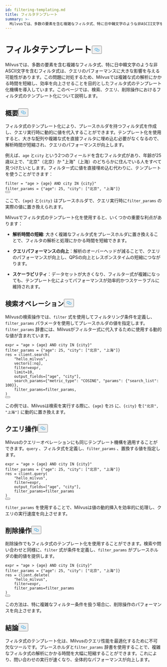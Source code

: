 ```yaml
---
id: filtering-templating.md
title: フィルタテンプレート
summary: >-
  Milvusでは、多数の要素を含む複雑なフィルタ式、特に日中韓文字のような非ASCII文字を含むフィルタ式は、クエリのパフォーマンスに大きな影響を与える可能性があります。この問題に対処するため、Milvusでは複雑な式の解析にかかる時間を短縮し、効率を向上させることを目的としたフィルタ式のテンプレート化機構を導入しています。このページでは、検索、クエリー、削除操作におけるフィルター式のテンプレート化について説明します。
---
```

<h1 id="Filter-Templating" class="common-anchor-header">フィルタテンプレート<button data-href="#Filter-Templating" class="anchor-icon" translate="no">
      <svg translate="no"
        aria-hidden="true"
        focusable="false"
        height="20"
        version="1.1"
        viewBox="0 0 16 16"
        width="16"
      >
        <path
          fill="#0092E4"
          fill-rule="evenodd"
          d="M4 9h1v1H4c-1.5 0-3-1.69-3-3.5S2.55 3 4 3h4c1.45 0 3 1.69 3 3.5 0 1.41-.91 2.72-2 3.25V8.59c.58-.45 1-1.27 1-2.09C10 5.22 8.98 4 8 4H4c-.98 0-2 1.22-2 2.5S3 9 4 9zm9-3h-1v1h1c1 0 2 1.22 2 2.5S13.98 12 13 12H9c-.98 0-2-1.22-2-2.5 0-.83.42-1.64 1-2.09V6.25c-1.09.53-2 1.84-2 3.25C6 11.31 7.55 13 9 13h4c1.45 0 3-1.69 3-3.5S14.5 6 13 6z"
        ></path>
      </svg>
    </button></h1><p>Milvusでは、多数の要素を含む複雑なフィルタ式、特に日中韓文字のような非ASCII文字を含むフィルタ式は、クエリのパフォーマンスに大きな影響を与える可能性があります。この問題に対処するため、Milvusでは複雑な式の解析にかかる時間を短縮し、効率を向上させることを目的としたフィルタ式のテンプレート化機構を導入しています。このページでは、検索、クエリ、削除操作におけるフィルタ式のテンプレート化について説明します。</p>
<h2 id="Overview" class="common-anchor-header">概要<button data-href="#Overview" class="anchor-icon" translate="no">
      <svg translate="no"
        aria-hidden="true"
        focusable="false"
        height="20"
        version="1.1"
        viewBox="0 0 16 16"
        width="16"
      >
        <path
          fill="#0092E4"
          fill-rule="evenodd"
          d="M4 9h1v1H4c-1.5 0-3-1.69-3-3.5S2.55 3 4 3h4c1.45 0 3 1.69 3 3.5 0 1.41-.91 2.72-2 3.25V8.59c.58-.45 1-1.27 1-2.09C10 5.22 8.98 4 8 4H4c-.98 0-2 1.22-2 2.5S3 9 4 9zm9-3h-1v1h1c1 0 2 1.22 2 2.5S13.98 12 13 12H9c-.98 0-2-1.22-2-2.5 0-.83.42-1.64 1-2.09V6.25c-1.09.53-2 1.84-2 3.25C6 11.31 7.55 13 9 13h4c1.45 0 3-1.69 3-3.5S14.5 6 13 6z"
        ></path>
      </svg>
    </button></h2><p>フィルタ式のテンプレート化により、プレースホルダを持つフィルタ式を作成し、クエリ実行時に動的に値を代入することができます。テンプレート化を使用すると、大きな配列や複雑な式を直接フィルタに埋め込む必要がなくなるので、解析時間が短縮され、クエリのパフォーマンスが向上します。</p>
<p>例えば、<code translate="no">age</code> と<code translate="no">city</code> という2つのフィールドを含むフィルタ式があり、年齢が25歳以上で、"北京"（北京）か "上海"（上海）のどちらかに住んでいる人をすべて見つけたいとします。フィルター式に値を直接埋め込む代わりに、テンプレートを使うことができます：</p>
<pre><code translate="no" class="language-python"><span class="hljs-built_in">filter</span> = <span class="hljs-string">&quot;age &gt; {age} AND city IN {city}&quot;</span>
filter_params = {<span class="hljs-string">&quot;age&quot;</span>: <span class="hljs-number">25</span>, <span class="hljs-string">&quot;city&quot;</span>: [<span class="hljs-string">&quot;北京&quot;</span>, <span class="hljs-string">&quot;上海&quot;</span>]}
<button class="copy-code-btn"></button></code></pre>
<p>ここで、<code translate="no">{age}</code> と<code translate="no">{city}</code> はプレースホルダで、クエリ実行時に<code translate="no">filter_params</code> の実際の値に置き換えられます。</p>
<p>Milvusでフィルタ式のテンプレート化を使用すると、いくつかの重要な利点があります：</p>
<ul>
<li><p><strong>解析時間の短縮</strong>: 大きく複雑なフィルタ式をプレースホルダに置き換えることで、フィルタの解析と処理にかかる時間を短縮できます。</p></li>
<li><p><strong>クエリパフォーマンスの向上</strong>：解析のオーバーヘッドが減ることで、クエリのパフォーマンスが向上し、QPSの向上とレスポンスタイムの短縮につながります。</p></li>
<li><p><strong>スケーラビリティ</strong>：データセットが大きくなり、フィルター式が複雑になっても、テンプレート化によってパフォーマンスが効率的かつスケーラブルに維持されます。</p></li>
</ul>
<h2 id="Search-Operations" class="common-anchor-header">検索オペレーション<button data-href="#Search-Operations" class="anchor-icon" translate="no">
      <svg translate="no"
        aria-hidden="true"
        focusable="false"
        height="20"
        version="1.1"
        viewBox="0 0 16 16"
        width="16"
      >
        <path
          fill="#0092E4"
          fill-rule="evenodd"
          d="M4 9h1v1H4c-1.5 0-3-1.69-3-3.5S2.55 3 4 3h4c1.45 0 3 1.69 3 3.5 0 1.41-.91 2.72-2 3.25V8.59c.58-.45 1-1.27 1-2.09C10 5.22 8.98 4 8 4H4c-.98 0-2 1.22-2 2.5S3 9 4 9zm9-3h-1v1h1c1 0 2 1.22 2 2.5S13.98 12 13 12H9c-.98 0-2-1.22-2-2.5 0-.83.42-1.64 1-2.09V6.25c-1.09.53-2 1.84-2 3.25C6 11.31 7.55 13 9 13h4c1.45 0 3-1.69 3-3.5S14.5 6 13 6z"
        ></path>
      </svg>
    </button></h2><p>Milvusの検索操作では、<code translate="no">filter</code> 式を使用してフィルタリング条件を定義し、<code translate="no">filter_params</code> パラメータを使用してプレースホルダの値を指定します。<code translate="no">filter_params</code> 辞書には、Milvusがフィルター式に代入するために使用する動的な値が含まれています。</p>
<pre><code translate="no" class="language-python">expr = <span class="hljs-string">&quot;age &gt; {age} AND city IN {city}&quot;</span>
filter_params = {<span class="hljs-string">&quot;age&quot;</span>: <span class="hljs-number">25</span>, <span class="hljs-string">&quot;city&quot;</span>: [<span class="hljs-string">&quot;北京&quot;</span>, <span class="hljs-string">&quot;上海&quot;</span>]}
res = client.search(
    <span class="hljs-string">&quot;hello_milvus&quot;</span>,
    vectors[:nq],
    <span class="hljs-built_in">filter</span>=expr,
    limit=<span class="hljs-number">10</span>,
    output_fields=[<span class="hljs-string">&quot;age&quot;</span>, <span class="hljs-string">&quot;city&quot;</span>],
    search_params={<span class="hljs-string">&quot;metric_type&quot;</span>: <span class="hljs-string">&quot;COSINE&quot;</span>, <span class="hljs-string">&quot;params&quot;</span>: {<span class="hljs-string">&quot;search_list&quot;</span>: <span class="hljs-number">100</span>}},
    filter_params=filter_params,
)
<button class="copy-code-btn"></button></code></pre>
<p>この例では、Milvusは検索を実行する際に、<code translate="no">{age}</code> を<code translate="no">25</code> に、<code translate="no">{city}</code> を<code translate="no">[&quot;北京&quot;, &quot;上海&quot;]</code> に動的に置き換えます。</p>
<h2 id="Query-Operations" class="common-anchor-header">クエリ操作<button data-href="#Query-Operations" class="anchor-icon" translate="no">
      <svg translate="no"
        aria-hidden="true"
        focusable="false"
        height="20"
        version="1.1"
        viewBox="0 0 16 16"
        width="16"
      >
        <path
          fill="#0092E4"
          fill-rule="evenodd"
          d="M4 9h1v1H4c-1.5 0-3-1.69-3-3.5S2.55 3 4 3h4c1.45 0 3 1.69 3 3.5 0 1.41-.91 2.72-2 3.25V8.59c.58-.45 1-1.27 1-2.09C10 5.22 8.98 4 8 4H4c-.98 0-2 1.22-2 2.5S3 9 4 9zm9-3h-1v1h1c1 0 2 1.22 2 2.5S13.98 12 13 12H9c-.98 0-2-1.22-2-2.5 0-.83.42-1.64 1-2.09V6.25c-1.09.53-2 1.84-2 3.25C6 11.31 7.55 13 9 13h4c1.45 0 3-1.69 3-3.5S14.5 6 13 6z"
        ></path>
      </svg>
    </button></h2><p>Milvusのクエリーオペレーションにも同じテンプレート機構を適用することができます。<code translate="no">query</code> 、フィルタ式を定義し、<code translate="no">filter_params</code> 、置換する値を指定します。</p>
<pre><code translate="no" class="language-python">expr = <span class="hljs-string">&quot;age &gt; {age} AND city IN {city}&quot;</span>
filter_params = {<span class="hljs-string">&quot;age&quot;</span>: <span class="hljs-number">25</span>, <span class="hljs-string">&quot;city&quot;</span>: [<span class="hljs-string">&quot;北京&quot;</span>, <span class="hljs-string">&quot;上海&quot;</span>]}
res = client.query(
    <span class="hljs-string">&quot;hello_milvus&quot;</span>,
    <span class="hljs-built_in">filter</span>=expr,
    output_fields=[<span class="hljs-string">&quot;age&quot;</span>, <span class="hljs-string">&quot;city&quot;</span>],
    filter_params=filter_params
)
<button class="copy-code-btn"></button></code></pre>
<p><code translate="no">filter_params</code> を使用することで、Milvusは値の動的挿入を効率的に処理し、クエリの実行速度を向上させます。</p>
<h2 id="Delete-Operations" class="common-anchor-header">削除操作<button data-href="#Delete-Operations" class="anchor-icon" translate="no">
      <svg translate="no"
        aria-hidden="true"
        focusable="false"
        height="20"
        version="1.1"
        viewBox="0 0 16 16"
        width="16"
      >
        <path
          fill="#0092E4"
          fill-rule="evenodd"
          d="M4 9h1v1H4c-1.5 0-3-1.69-3-3.5S2.55 3 4 3h4c1.45 0 3 1.69 3 3.5 0 1.41-.91 2.72-2 3.25V8.59c.58-.45 1-1.27 1-2.09C10 5.22 8.98 4 8 4H4c-.98 0-2 1.22-2 2.5S3 9 4 9zm9-3h-1v1h1c1 0 2 1.22 2 2.5S13.98 12 13 12H9c-.98 0-2-1.22-2-2.5 0-.83.42-1.64 1-2.09V6.25c-1.09.53-2 1.84-2 3.25C6 11.31 7.55 13 9 13h4c1.45 0 3-1.69 3-3.5S14.5 6 13 6z"
        ></path>
      </svg>
    </button></h2><p>削除操作でもフィルタ式のテンプレート化を使用することができます。検索や問い合わせと同様に、<code translate="no">filter</code> 式が条件を定義し、<code translate="no">filter_params</code> がプレースホルダの動的値を提供します。</p>
<pre><code translate="no" class="language-python">expr = <span class="hljs-string">&quot;age &gt; {age} AND city IN {city}&quot;</span>
filter_params = {<span class="hljs-string">&quot;age&quot;</span>: <span class="hljs-number">25</span>, <span class="hljs-string">&quot;city&quot;</span>: [<span class="hljs-string">&quot;北京&quot;</span>, <span class="hljs-string">&quot;上海&quot;</span>]}
res = client.delete(
    <span class="hljs-string">&quot;hello_milvus&quot;</span>,
    <span class="hljs-built_in">filter</span>=expr,
    filter_params=filter_params
)
<button class="copy-code-btn"></button></code></pre>
<p>この方法は、特に複雑なフィルター条件を扱う場合に、削除操作のパフォーマンスを向上させます。</p>
<h2 id="Conclusion" class="common-anchor-header">結論<button data-href="#Conclusion" class="anchor-icon" translate="no">
      <svg translate="no"
        aria-hidden="true"
        focusable="false"
        height="20"
        version="1.1"
        viewBox="0 0 16 16"
        width="16"
      >
        <path
          fill="#0092E4"
          fill-rule="evenodd"
          d="M4 9h1v1H4c-1.5 0-3-1.69-3-3.5S2.55 3 4 3h4c1.45 0 3 1.69 3 3.5 0 1.41-.91 2.72-2 3.25V8.59c.58-.45 1-1.27 1-2.09C10 5.22 8.98 4 8 4H4c-.98 0-2 1.22-2 2.5S3 9 4 9zm9-3h-1v1h1c1 0 2 1.22 2 2.5S13.98 12 13 12H9c-.98 0-2-1.22-2-2.5 0-.83.42-1.64 1-2.09V6.25c-1.09.53-2 1.84-2 3.25C6 11.31 7.55 13 9 13h4c1.45 0 3-1.69 3-3.5S14.5 6 13 6z"
        ></path>
      </svg>
    </button></h2><p>フィルタ式のテンプレート化は、Milvusのクエリ性能を最適化するために不可欠なツールです。プレースホルダと<code translate="no">filter_params</code> 辞書を使用することで、複雑なフィルタ式の解析にかかる時間を大幅に短縮することができます。これにより、問い合わせの実行が速くなり、全体的なパフォーマンスが向上します。</p>
